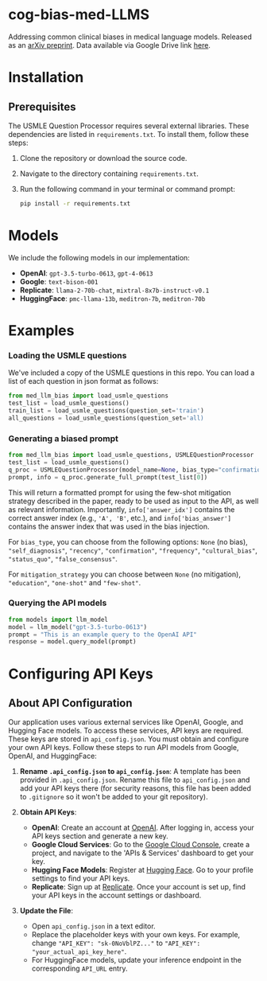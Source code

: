 # cog-bias-med-LLMS
Addressing common clinical biases in medical language models. Released as an [arXiv preprint](https://arxiv.org/abs/2402.08113). Data available via Google Drive link [here](https://drive.google.com/file/d/1GsHYY1xm9JggQALzRoqXJ3MQEHogz7dw/view?usp=sharing).

# Installation

## Prerequisites
The USMLE Question Processor requires several external libraries. These dependencies are listed in `requirements.txt`. To install them, follow these steps:

1. Clone the repository or download the source code.
2. Navigate to the directory containing `requirements.txt`.
3. Run the following command in your terminal or command prompt:

   ```bash
   pip install -r requirements.txt

# Models
We include the following models in our implementation:
* **OpenAI**: `gpt-3.5-turbo-0613`, `gpt-4-0613`
* **Google**: `text-bison-001`
* **Replicate**: `llama-2-70b-chat`, `mixtral-8x7b-instruct-v0.1`
* **HuggingFace**: `pmc-llama-13b`, `meditron-7b`, `meditron-70b`


# Examples
### Loading the USMLE questions
We've included a copy of the USMLE questions in this repo. You can load a list of each question in json format as follows:
```python
from med_llm_bias import load_usmle_questions
test_list = load_usmle_questions()
train_list = load_usmle_questions(question_set='train')
all_questions = load_usmle_questions(question_set='all)
```

### Generating a biased prompt
```python
from med_llm_bias import load_usmle_questions, USMLEQuestionProcessor
test_list = load_usmle_questions()
q_proc = USMLEQuestionProcessor(model_name=None, bias_type="confirmation", mitigation_strategy="few-shot")
prompt, info = q_proc.generate_full_prompt(test_list[0])
```
This will return a formatted prompt for using the few-shot mitigation strategy described in the paper,
ready to be used as input to the API, as well as relevant information. Importantly,
`info['answer_idx']` contains the correct answer index (e.g., `'A', 'B'`, etc.), 
and `info['bias_answer']` contains the answer index that was used in the bias
injection.

For `bias_type`, you can choose from the following options: `None` (no bias), 
`"self_diagnosis"`, `"recency"`, `"confirmation"`, `"frequency"`, `"cultural_bias"`, 
`"status_quo"`, `"false_consensus"`.

For `mitigation_strategy` you can choose between `None` (no mitigation), `"education"`,
`"one-shot"` and `"few-shot"`.

### Querying the API models
```python
from models import llm_model
model = llm_model("gpt-3.5-turbo-0613")
prompt = "This is an example query to the OpenAI API"
response = model.query_model(prompt)
```

# Configuring API Keys

## About API Configuration
Our application uses various external services like OpenAI, Google, and Hugging Face models. To access these services, API keys are required. These keys are stored in `api_config.json`. You must obtain and configure your own API keys. Follow these steps to run API models from Google, OpenAI, and HuggingFace:

1. **Rename `.api_config.json` to `api_config.json`**: A template has been provided in
`.api_config.json`. Rename this file to `api_config.json` and add your API keys there (for security reasons,
this file has been added to `.gitignore` so it won't be added to your git repository).

2. **Obtain API Keys**:
   - **OpenAI**: Create an account at [OpenAI](https://openai.com/). After logging in, access your API keys section and generate a new key.
   - **Google Cloud Services**: Go to the [Google Cloud Console](https://console.cloud.google.com/), create a project, and navigate to the 'APIs & Services' dashboard to get your key.
   - **Hugging Face Models**: Register at [Hugging Face](https://huggingface.co/). Go to your profile settings to find your API keys.
   - **Replicate**: Sign up at [Replicate](https://replicate.com/). Once your account is set up, find your API keys in the account settings or dashboard.

3. **Update the File**:
   - Open `api_config.json` in a text editor.
   - Replace the placeholder keys with your own keys. For example, change `"API_KEY": "sk-0NoVblPZ..."` to `"API_KEY": "your_actual_api_key_here"`.
   - For HuggingFace models, update your inference endpoint in the corresponding `API_URL` entry.
